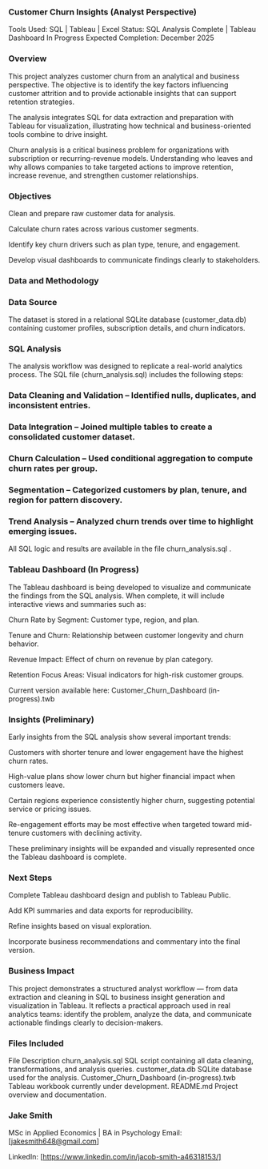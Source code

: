 ### Customer Churn Insights (Analyst Perspective)

Tools Used: SQL | Tableau | Excel
Status: SQL Analysis Complete | Tableau Dashboard In Progress
Expected Completion: December 2025

### Overview

This project analyzes customer churn from an analytical and business perspective. The objective is to identify the key factors influencing customer attrition and to provide actionable insights that can support retention strategies.

The analysis integrates SQL for data extraction and preparation with Tableau for visualization, illustrating how technical and business-oriented tools combine to drive insight.

Churn analysis is a critical business problem for organizations with subscription or recurring-revenue models. Understanding who leaves and why allows companies to take targeted actions to improve retention, increase revenue, and strengthen customer relationships.

### Objectives

Clean and prepare raw customer data for analysis.

Calculate churn rates across various customer segments.

Identify key churn drivers such as plan type, tenure, and engagement.

Develop visual dashboards to communicate findings clearly to stakeholders.

### Data and Methodology
### Data Source

The dataset is stored in a relational SQLite database (customer_data.db) containing customer profiles, subscription details, and churn indicators.

### SQL Analysis

The analysis workflow was designed to replicate a real-world analytics process.
The SQL file (churn_analysis.sql) includes the following steps:

### Data Cleaning and Validation – Identified nulls, duplicates, and inconsistent entries.

### Data Integration – Joined multiple tables to create a consolidated customer dataset.

### Churn Calculation – Used conditional aggregation to compute churn rates per group.

### Segmentation – Categorized customers by plan, tenure, and region for pattern discovery.

### Trend Analysis – Analyzed churn trends over time to highlight emerging issues.

All SQL logic and results are available in the file churn_analysis.sql
.

### Tableau Dashboard (In Progress)

The Tableau dashboard is being developed to visualize and communicate the findings from the SQL analysis.
When complete, it will include interactive views and summaries such as:

Churn Rate by Segment: Customer type, region, and plan.

Tenure and Churn: Relationship between customer longevity and churn behavior.

Revenue Impact: Effect of churn on revenue by plan category.

Retention Focus Areas: Visual indicators for high-risk customer groups.

Current version available here: Customer_Churn_Dashboard (in-progress).twb

###  Insights (Preliminary)

Early insights from the SQL analysis show several important trends:

Customers with shorter tenure and lower engagement have the highest churn rates.

High-value plans show lower churn but higher financial impact when customers leave.

Certain regions experience consistently higher churn, suggesting potential service or pricing issues.

Re-engagement efforts may be most effective when targeted toward mid-tenure customers with declining activity.

These preliminary insights will be expanded and visually represented once the Tableau dashboard is complete.

### Next Steps

Complete Tableau dashboard design and publish to Tableau Public.

Add KPI summaries and data exports for reproducibility.

Refine insights based on visual exploration.

Incorporate business recommendations and commentary into the final version.

### Business Impact

This project demonstrates a structured analyst workflow — from data extraction and cleaning in SQL to business insight generation and visualization in Tableau.
It reflects a practical approach used in real analytics teams: identify the problem, analyze the data, and communicate actionable findings clearly to decision-makers.

### Files Included
File	Description
churn_analysis.sql	SQL script containing all data cleaning, transformations, and analysis queries.
customer_data.db	SQLite database used for the analysis.
Customer_Churn_Dashboard (in-progress).twb	Tableau workbook currently under development.
README.md	Project overview and documentation.

### Jake Smith
MSc in Applied Economics | BA in Psychology 
Email:[jakesmith648@gmail.com]

LinkedIn: [https://www.linkedin.com/in/jacob-smith-a46318153/]
